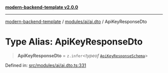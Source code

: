 [**modern-backend-template v2.0.0**](../../../../README.md)

***

[modern-backend-template](../../../../modules.md) / [modules/ai/ai.dto](../README.md) / ApiKeyResponseDto

# Type Alias: ApiKeyResponseDto

> **ApiKeyResponseDto** = `z.infer`\<*typeof* [`ApiKeyResponseSchema`](../variables/ApiKeyResponseSchema.md)\>

Defined in: [src/modules/ai/ai.dto.ts:331](https://github.com/maemreyo/saas-4cus-nodejs/blob/2a5b3f3aa11335dfa561e80e1feabb8e6084261e/src/modules/ai/ai.dto.ts#L331)
